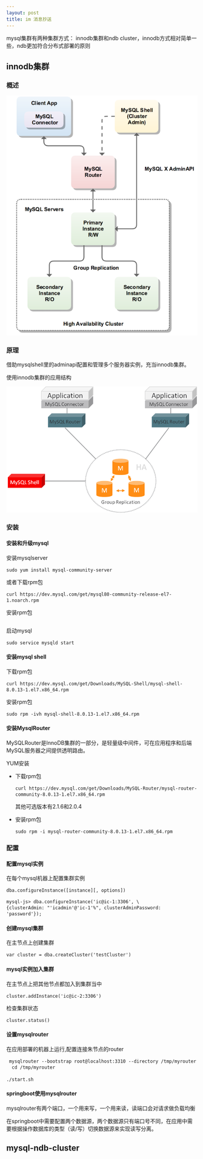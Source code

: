```yaml
---
layout: post
title: im 消息抄送
---
```




mysql集群有两种集群方式： innodb集群和ndb cluster，innodb方式相对简单一些，ndb更加符合分布式部署的原则

## innodb集群

### 概述

![架构](/images/innodb_cluster_overview.png)

### 原理

借助mysqlshell里的adminapi配置和管理多个服务器实例，充当innodb集群。

使用innodb集群的应用结构

![2](/images/mysql-router-positioning.png)

### 安装

#### 安装和升级mysql

安装mysqlserver

```shell
sudo yum install mysql-community-server
```

或者下载rpm包

```shell
curl https://dev.mysql.com/get/mysql80-community-release-el7-1.noarch.rpm
```

安装rpm包

```

```

启动mysql

```shell
sudo service mysqld start
```



#### 安装mysql shell

下载rpm包

```shell
curl https://dev.mysql.com/get/Downloads/MySQL-Shell/mysql-shell-8.0.13-1.el7.x86_64.rpm
```

安装rpm包

```
sudo rpm -ivh mysql-shell-8.0.13-1.el7.x86_64.rpm
```



#### 安装MysqlRouter

MySQLRouter是InnoDB集群的一部分，是轻量级中间件，可在应用程序和后端MySQL服务器之间提供透明路由。

YUM安装

- 下载rpm包

  ```
  curl https://dev.mysql.com/get/Downloads/MySQL-Router/mysql-router-community-8.0.13-1.el7.x86_64.rpm
  ```

  其他可选版本有2.1.6和2.0.4

- 安装rpm包

  ```
  sudo rpm -i mysql-router-community-8.0.13-1.el7.x86_64.rpm
  ```

### 配置

#### 配置mysql实例

在每个mysql机器上配置集群实例

```shell
dba.configureInstance([instance][, options])
```

```shell
mysql-js> dba.configureInstance('ic@ic-1:3306', \ 
{clusterAdmin: "'icadmin'@'ic-1'%", clusterAdminPassword: 'password'});
```

#### 创建mysql集群

在主节点上创建集群

```shell
var cluster = dba.createCluster('testCluster')
```

#### mysql实例加入集群

在主节点上把其他节点都加入到集群当中

```shell
cluster.addInstance('ic@ic-2:3306')
```

检查集群状态

```shell
cluster.status()
```

#### 设置mysqlrouter

在应用部署的机器上运行,配置连接朱节点的router

```shell
 mysqlrouter --bootstrap root@localhost:3310 --directory /tmp/myrouter
  cd /tmp/myrouter

./start.sh
```

#### springboot使用mysqlrouter

mysqlrouter有两个端口，一个用来写，一个用来读，读端口会对请求做负载均衡

在springboot中需要配置两个数据源，两个数据源只有端口号不同，在应用中需要根据操作数据库的类型（读/写）切换数据源来实现读写分离。

## mysql-ndb-cluster



